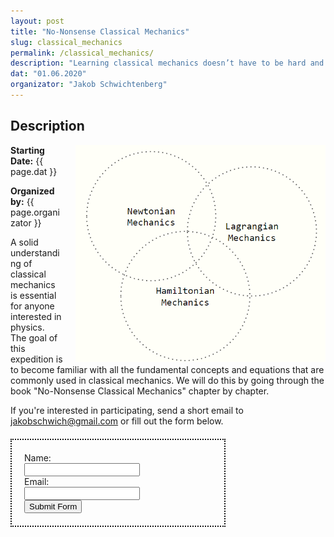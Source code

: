 ```yaml
---
layout: post
title: "No-Nonsense Classical Mechanics"
slug: classical_mechanics
permalink: /classical_mechanics/
description: "Learning classical mechanics doesn’t have to be hard and boring."
dat: "01.06.2020"
organizator: "Jakob Schwichtenberg"
---
```


## Description

<div style="float: right;margin-left:20px;max-width:400px;">
<img src="/images/nononsenseclassicalmechanics.png"  >
</div>



**Starting Date:** {{ page.dat }}

**Organized by:** {{ page.organizator }}

A solid understanding of classical mechanics is essential for anyone interested in physics. The goal of this expedition is to become familiar with all the fundamental concepts and equations that are commonly used in classical mechanics. We will do this by going through the book "No-Nonsense Classical Mechanics" chapter by chapter.

If you're interested in participating, send a short email to [jakobschwich@gmail.com](mailto:jakobschwich@gmail.com) or fill out the form below.

<div style="border: 2px dotted #111;max-width:300px;padding:20px;margin-top:20px;">
<form action="https://formsubmit.co/jakobschwich@gmail.com" method="POST">
  <label for="fname">Name:</label><br>
  <input type="text" id="name" name="name"><br>
  <label for="fname">Email:</label><br>
  <input type="email" id="email" name="email"> <br>
  <button type="submit">Submit Form</button>
</form>
</div>


